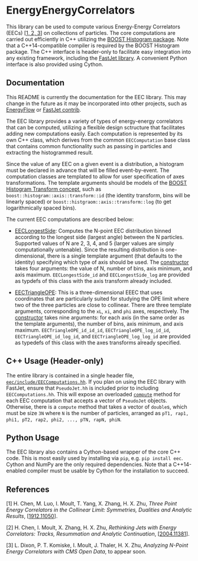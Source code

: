 # EnergyEnergyCorrelators

This library can be used to compute various Energy-Energy Correlators (EECs) [[1, 2, 3](#references)] on collections of particles. The core computations are carried out efficiently in C++ utilizing the [BOOST Histogram package](https://www.boost.org/doc/libs/1_73_0/libs/histogram/doc/html/index.html). Note that a C++14-compatible compiler is required by the BOOST Histogram package. The C++ interface is header-only to facilitate easy integration into any existing framework, including the [FastJet library](http://fastjet.fr/). A convenient Python interface is also provided using Cython.

## Documentation

This README is currently the documentation for the EEC library. This may change in the future as it may be incorporated into other projects, such as [EnergyFlow](https://energyflow.network) or [FastJet contrib](https://fastjet.hepforge.org/contrib/).

The EEC library provides a variety of types of energy-energy correlators that can be computed, utilizing a flexible design sctructure that facilitates adding new computations easily. Each computation is represented by its own C++ class, which derives from the common `EECComputation` base class that contains common functionality such as passing in particles and extracting the histogrammed result.

Since the value of any EEC on a given event is a distribution, a histogram must be declared in advance that will be filled event-by-event. The computation classes are templated to allow for user specification of axes transformations. The template arguments should be models of the [BOOST Histogram Transform concept](https://www.boost.org/doc/libs/1_73_0/libs/histogram/doc/html/histogram/concepts.html#histogram.concepts.Transform), such as `boost::histogram::axis::transform::id` (the identity transform, bins will be linearly spaced) or `boost::histgraom::axis::transform::log` (to get logarithmically spaced bins).

The current EEC computations are described below:

- [EECLongestSide](https://github.com/pkomiske/EnergyEnergyCorrelators/blob/master/eec/include/EECComputations.hh#L378): Computes the N-point EEC distribution binned according to the longest side (largest angle) between the N particles. Supported values of N are 2, 3, 4, and 5 (larger values are simply computationally untenable). Since the resulting distribution is one-dimensional, there is a single template argument (that defaults to the identity) specifying which type of axis should be used. The [constructor](https://github.com/pkomiske/EnergyEnergyCorrelators/blob/master/eec/include/EECComputations.hh#L397) takes four arguments: the value of N, number of bins, axis minimum, and axis maximum. `EECLongestSide_id` and `EECLongestSide_log` are provided as typdefs of this class with the axis transform already included.

- [EECTriangleOPE](https://github.com/pkomiske/EnergyEnergyCorrelators/blob/master/eec/include/EECComputations.hh#L234): This is a three-dimensional EEEC that uses coordinates that are particularly suited for studying the OPE limit where two of the three particles are close to collinear. There are three template arguments, corresponding to the `xL`, `xi`, and `phi` axes, respectively. The [constructor](https://github.com/pkomiske/EnergyEnergyCorrelators/blob/master/eec/include/EECComputations.hh#L250) takes nine arguments: for each axis (in the same order as the template arguments), the number of bins, axis minimum, and axis maximum. `EECTriangleOPE_id_id_id`, `EECTriangleOPE_log_id_id`, `EECTriangleOPE_id_log_id`, and `EECTriangleOPE_log_log_id` are provided as typedefs of this class with the axes transforms already specified.

## C++ Usage (Header-only)

The entire library is contained in a single header file, [`eec/include/EECComputations.hh`](https://github.com/pkomiske/EnergyEnergyCorrelators/blob/master/eec/include/EECComputations.hh). If you plan on using the EEC library with FastJet, ensure that `PseudoJet.hh` is included prior to including `EECComputations.hh`. This will expose an overloaded [`compute`](https://github.com/pkomiske/EnergyEnergyCorrelators/blob/master/eec/include/EECComputations.hh#L177-L195) method for each EEC computation that accepts a vector of `PseudoJet` objects. Otherwise, there is a `compute` method that takes a vector of `double`s, which must be size `3N` where `N` is the number of particles, arranged as `pT1, rap1, phi1, pT2, rap2, phi2, ..., pTN, rapN, phiN`.

## Python Usage

The EEC library also contains a Cython-based wrapper of the core C++ code. This is most easily used by installing via `pip`, e.g. `pip install eec`. Cython and NumPy are the only required dependencies. Note that a C++14-enabled compiler must be usable by Cython for the installation to succeed.

## References

[1] H. Chen, M. Luo,  I. Moult, T. Yang, X. Zhang, H. X. Zhu, _Three Point Energy Correlators in the Collinear Limit: Symmetries, Dualities and Analytic Results_, [[1912.11050](https://arxiv.org/abs/1912.11050)].

[2] H. Chen, I. Moult, X. Zhang, H. X. Zhu, _Rethinking Jets with Energy Correlators: Tracks, Resummation and Analytic Continuation_, [[2004.11381](https://arxiv.org/abs/2004.11381)].

[3] L. Dixon, P. T. Komiske, I. Moult, J. Thaler, H. X. Zhu, _Analyzing N-Point Energy Correlators with CMS Open Data_, to appear soon.

